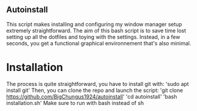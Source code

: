 ## Autoinstall
This script makes installing and configuring my window manager setup extremely straightforward. 
The aim of this bash script is to save time lost setting up all the dotfiles and toying with the settings. Instead, in a few seconds, you get a functional graphical environnement that's also minimal.

# Installation
The process is quite straightforward, you have to install git with:
'sudo apt install git'
Then, you can clone the repo and launch the script:
'git clone https://github.com/BigChungus1924/autoinstall'
'cd autoinstall'
'bash installation.sh'
Make sure to run with bash instead of sh
